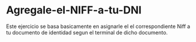 # Agregale-el-NIFF-a-tu-DNI
Este ejercicio se basa basicamente en asignarle el el correspondiente Niff a tu documento de identidad segun el terminal de dicho documento.

